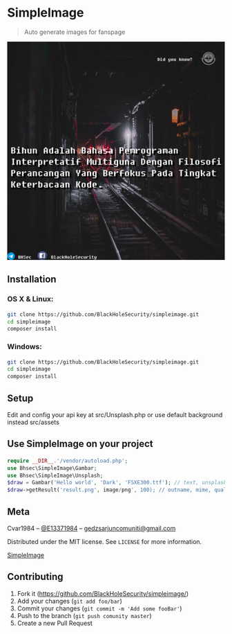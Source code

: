 # SimpleImage
> Auto generate images for fanspage

![result images](result.png)

## Installation

### OS X & Linux:

```sh
git clone https://github.com/BlackHoleSecurity/simpleimage.git
cd simpleimage
composer install
```

### Windows:

```sh
git clone https://github.com/BlackHoleSecurity/simpleimage.git
cd simpleimage
composer install
```

## Setup

Edit and config your api key at src/Unsplash.php
or use default background instead src/assets

## Use SimpleImage on your project

```php
require __DIR__.'/vendor/autoload.php';
use Bhsec\SimpleImage\Gambar;
use Bhsec\SimpleImage\Unsplash;
$draw = Gambar('Hello world', 'Dark', 'FSXE300.ttf'); // text, unsplash, font
$draw->getResult('result.png', image/png', 100); // outname, mime, quality
```

## Meta

Cvar1984 – [@E13371984](https://t.me/E13371984) – gedzsarjuncomuniti@gmail.com

Distributed under the MIT license. See ``LICENSE`` for more information.

[SimpleImage](https://github.com/BlackHoleSecurity/simpleimage)

## Contributing

1. Fork it (<https://github.com/BlackHoleSecurity/simpleimage/>)
2. Add your changes (`git add foo/bar`)
3. Commit your changes (`git commit -m 'Add some fooBar'`)
4. Push to the branch (`git push comunity master`)
5. Create a new Pull Request

